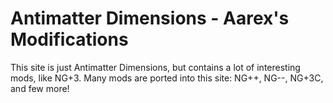 # Antimatter Dimensions - Aarex's Modifications
This site is just Antimatter Dimensions, but contains a lot of interesting mods, like NG+3. Many mods are ported into this site: NG++, NG--, NG+3C, and few more!
